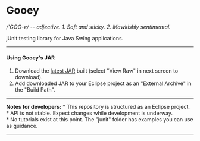 Gooey
=====
<i>/'GOO-e/ -- adjective. 1. Soft and sticky. 2. Mawkishly sentimental.</i><br/>

<p>jUnit testing library for Java Swing applications.</p>

<hr>
<h4>Using Gooey's JAR</h4>
<ol>
<li>Download the <a href="https://github.com/robertoaflores/Gooey/blob/master/Gooey/gooey.jar">latest JAR</a> built (select "View Raw" in next screen to download).
<li>Add downloaded JAR to your Eclipse project as an "External Archive" in the "Build Path". 
</ol>
<hr>
<strong>Notes for developers:</strong>
* This repository is structured as an Eclipse project.<br/>
* API is not stable. Expect changes while development is underway.<br/>
* No tutorials exist at this point. The "junit" folder has examples you can use as guidance.
<hr>
